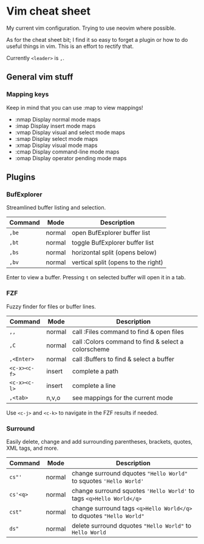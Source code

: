 # Vim cheat sheet

My current vim configuration. Trying to use neovim where possible.

As for the cheat sheet bit; I find it so easy to forget a plugin or how to do useful things in vim. This is an effort to rectify that.

Currently `<leader>` is `,`.

## General vim stuff

### Mapping keys

Keep in mind that you can use :map to view mappings!

- :nmap Display normal mode maps
- :imap Display insert mode maps
- :vmap Display visual and select mode maps
- :smap Display select mode maps
- :xmap Display visual mode maps
- :cmap Display command-line mode maps
- :omap Display operator pending mode maps

## Plugins

### BufExplorer

Streamlined buffer listing and selection.

Command | Mode   | Description
------- | ----   | -----------
`,be`   | normal | open BufExplorer buffer list
`,bt`   | normal | toggle BufExplorer buffer list
`,bs`   | normal | horizontal split (opens below)
`,bv`   | normal | vertical split (opens to the right)

Enter to view a buffer. Pressing `t` on selected buffer will open it in a tab.

### FZF

Fuzzy finder for files or buffer lines.

Command      | Mode   | Description
-------      | ----   | -----------
`,,`         | normal | call :Files command to find & open files
`,C`         | normal | call :Colors command to find & select a colorscheme
`,<Enter>`   | normal | call :Buffers to find & select a buffer
`<c-x><c-f>` | insert | complete a path
`<c-x><c-l>` | insert | complete a line
`,<tab>`     | n,v,o  | see mappings for the current mode

Use `<c-j>` and `<c-k>` to navigate in the FZF results if needed.

### Surround

Easily delete, change and add surrounding parentheses, brackets, quotes, XML tags, and more.

Command  | Mode   | Description
-------  | ----   | -----------
`cs"'`   | normal | change surround dquotes `"Hello World"` to squotes `'Hello World'`
`cs'<q>` | normal | change surround squotes `'Hello World'` to tags `<q>Hello World</q>`
`cst"`   | normal | change surround tags `<q>Hello World</q>` to dquotes `"Hello World"`
`ds"`    | normal | delete surround dquotes `"Hello World"` to `Hello World`

